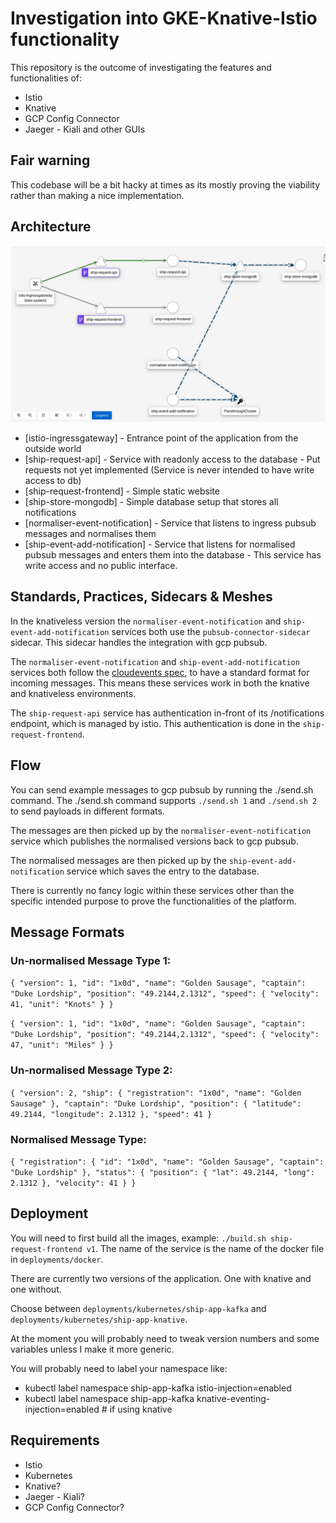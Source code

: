 # Investigation into GKE-Knative-Istio functionality

This repository is the outcome of investigating the features and functionalities of:

- Istio
- Knative
- GCP Config Connector
- Jaeger - Kiali and other GUIs

## Fair warning

This codebase will be a bit hacky at times as its mostly proving the viability rather than making a nice implementation.

## Architecture

![Kiali representation of the architecture](./assets/architecture.png)

- [istio-ingressgateway] - Entrance point of the application from the outside world
- [ship-request-api] - Service with readonly access to the database - Put requests not yet implemented (Service is never intended to have write access to db)
- [ship-request-frontend] - Simple static website
- [ship-store-mongodb] - Simple database setup that stores all notifications
- [normaliser-event-notification] - Service that listens to ingress pubsub messages and normalises them
- [ship-event-add-notification] - Service that listens for normalised pubsub messages and enters them into the database - This service has write access and no public interface.

## Standards, Practices, Sidecars & Meshes

In the knativeless version the `normaliser-event-notification` and `ship-event-add-notification` services both use the `pubsub-connector-sidecar` sidecar.
This sidecar handles the integration with gcp pubsub. 

The `normaliser-event-notification` and `ship-event-add-notification` services both follow the [cloudevents spec](https://github.com/cloudevents/spec), to have a standard format for incoming messages.
This means these services work in both the knative and knativeless environments.

The `ship-request-api` service has authentication in-front of its /notifications endpoint, which is managed by istio. This authentication is done in the `ship-request-frontend`.

## Flow

You can send example messages to gcp pubsub by running the ./send.sh command.
The ./send.sh command supports `./send.sh 1` and `./send.sh 2` to send payloads in different formats.

The messages are then picked up by the `normaliser-event-notification` service which publishes the normalised versions back to gcp pubsub.

The normalised messages are then picked up by the `ship-event-add-notification` service which saves the entry to the database.

There is currently no fancy logic within these services other than the specific intended purpose to prove the functionalities of the platform.

## Message Formats

### Un-normalised Message Type 1:

``
{ "version": 1, "id": "1x0d", "name": "Golden Sausage", "captain": "Duke Lordship", "position": "49.2144,2.1312", "speed": { "velocity": 41, "unit": "Knots" } }
``

``
{ "version": 1, "id": "1x0d", "name": "Golden Sausage", "captain": "Duke Lordship", "position": "49.2144,2.1312", "speed": { "velocity": 47, "unit": "Miles" } }
``

### Un-normalised Message Type 2:

``
{ "version": 2, "ship": { "registration": "1x0d", "name": "Golden Sausage" }, "captain": "Duke Lordship", "position": { "latitude": 49.2144, "longitude": 2.1312 }, "speed": 41 }
``

### Normalised Message Type:

``
{ "registration": { "id": "1x0d", "name": "Golden Sausage", "captain": "Duke Lordship" }, "status": { "position": { "lat": 49.2144, "long": 2.1312 }, "velocity": 41 } }
``

## Deployment

You will need to first build all the images, example: `./build.sh ship-request-frontend v1`. The name of the service is the name of the docker file in `deployments/docker`.

There are currently two versions of the application. One with knative and one without.

Choose between `deployments/kubernetes/ship-app-kafka` and `deployments/kubernetes/ship-app-knative`.

At the moment you will probably need to tweak version numbers and some variables unless I make it more generic.

You will probably need to label your namespace like:

- kubectl label namespace ship-app-kafka istio-injection=enabled
- kubectl label namespace ship-app-kafka knative-eventing-injection=enabled # if using knative

## Requirements

- Istio
- Kubernetes
- Knative?
- Jaeger - Kiali?
- GCP Config Connector?

